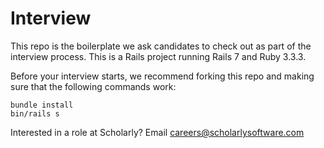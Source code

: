 # Interview

This repo is the boilerplate we ask candidates to check out as part of the interview process. This is a Rails project running Rails 7 and Ruby 3.3.3.

Before your interview starts, we recommend forking this repo and making sure that the following commands work:

```
bundle install
bin/rails s
```

Interested in a role at Scholarly? Email <a href="mailto:careers@scholarlysoftware.com">careers@scholarlysoftware.com</a>
